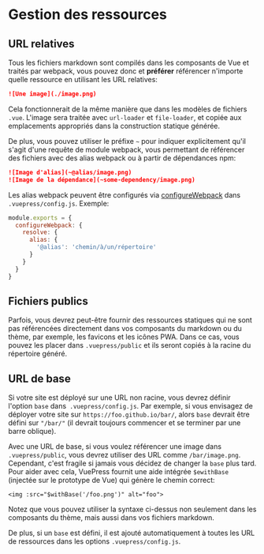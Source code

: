 # Gestion des ressources

## URL relatives

Tous les fichiers markdown sont compilés dans les composants de Vue et traités par webpack, vous pouvez donc et **préférer** référencer n'importe quelle ressource en utilisant les URL relatives:

``` md
![Une image](./image.png)
```

Cela fonctionnerait de la même manière que dans les modèles de fichiers `.vue`. L'image sera traitée avec `url-loader` et `file-loader`, et copiée aux emplacements appropriés dans la construction statique générée.

De plus, vous pouvez utiliser le préfixe `~` pour indiquer explicitement qu'il s'agit d'une requête de module webpack, vous permettant de référencer des fichiers avec des alias webpack ou à partir de dépendances npm:

``` md
![Image d'alias](~@alias/image.png)
![Image de la dépendance](~some-dependency/image.png)
```

Les alias webpack peuvent être configurés via [configureWebpack](/config/#configurewebpack) dans `.vuepress/config.js`. Exemple:

``` js
module.exports = {
  configureWebpack: {
    resolve: {
      alias: {
        '@alias': 'chemin/à/un/répertoire'
      }
    }
  }
}
```

## Fichiers publics

Parfois, vous devrez peut-être fournir des ressources statiques qui ne sont pas référencées directement dans vos composants du markdown ou du thème, par exemple, les favicons et les icônes PWA. Dans ce cas, vous pouvez les placer dans `.vuepress/public` et ils seront copiés à la racine du répertoire généré.

## URL de base

Si votre site est déployé sur une URL non racine, vous devrez définir l'option `base` dans` .vuepress/config.js`. Par exemple, si vous envisagez de déployer votre site sur `https://foo.github.io/bar/`, alors `base` devrait être défini sur `"/bar/"` (il devrait toujours commencer et se terminer par une barre oblique).

Avec une URL de base, si vous voulez référencer une image dans `.vuepress/public`, vous devrez utiliser des URL comme `/bar/image.png`. Cependant, c'est fragile si jamais vous décidez de changer la `base` plus tard. Pour aider avec cela, VuePress fournit une aide intégrée `$ewithBase` (injectée sur le prototype de Vue) qui génère le chemin correct:

``` vue
<img :src="$withBase('/foo.png')" alt="foo">
```

Notez que vous pouvez utiliser la syntaxe ci-dessus non seulement dans les composants du thème, mais aussi dans vos fichiers markdown.

De plus, si un `base` est défini, il est ajouté automatiquement à toutes les URL de ressources dans les options `.vuepress/config.js`.

